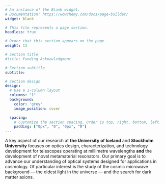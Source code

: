 ```yaml
---
# An instance of the Blank widget.
# Documentation: https://wowchemy.com/docs/page-builder/
widget: blank

# This file represents a page section.
headless: true

# Order that this section appears on the page.
weight: 11

# Section title
#title: Funding Acknowledgment

# Section subtitle
subtitle:

# Section design
design:
  # Use a 1-column layout
  columns: "1"
  background:
    color: 'grey'
    image_position: cover

  spacing:
    # Customize the section spacing. Order is top, right, bottom, left.
    padding: ["0px", "0", "0px", "0"]
---
```


A key aspect of our research at **the University of Iceland** and **Stockholm University** focuses on optics design, characterization, and technology development for telescopes operating at millimetre wavelengths **and** the development of novel metamaterial resonators. Our primary goal is to advance our understanding of optical systems designed for applications in cosmology. Of particular interest is the study of the cosmic microwave background — the oldest light in the universe — and the search for dark matter axions.

